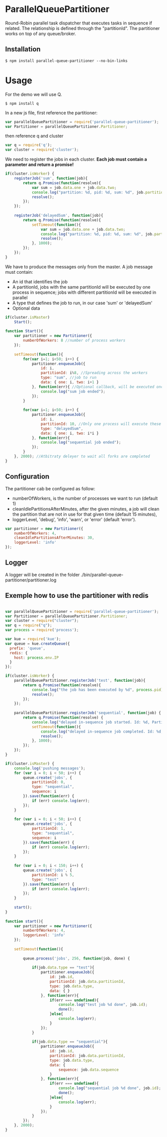 ParallelQueuePartitioner
========================

Round-Robin parallel task dispatcher that executes tasks in sequence if related. 
The relationship is defined through the "partitionId".
The partitioner works on top of any queue/broker.

## Installation
    $ npm install parallel-queue-partitioner --no-bin-links
    
# Usage

For the demo we will use Q. 

    $ npm install q

In a new js file, first reference the partitioner:

```js
var parallelQueuePartitioner = require('parallel-queue-partitioner');
var Partitioner = parallelQueuePartitioner.Partitioner;
```

then reference q and cluster

```js
var q = require('q');
var cluster = require('cluster');
```

We need to register the jobs in each cluster. **Each job must contain a parameter and return a promise!** 

```js
if(cluster.isWorker) {
    registerJob('sum', function(job){
        return q.Promise(function(resolve){
            var sum = job.data.one + job.data.two;
            console.log("partition: %d, pid: %d, sum: %d", job.partitionId, process.pid, sum);
            resolve();
        });
    });
    
    registerJob('delayedSum', function(job){
        return q.Promise(function(resolve){
            setTimeout(function(){
                var sum = job.data.one + job.data.two;
                console.log("partition: %d, pid: %d, sum: %d", job.partitionId, process.pid, sum);
                resolve();
            }, 1000);
    	});
    });
}
```

We have to produce the messages only from the master.
A job message must contain:
- An id that identifies the job
- A partitionId, jobs with the same partitionId will be executed by one process in sequence; jobs with different partitionId will be executed in parallel
- A type that defines the job to run, in our case 'sum' or 'delayedSum'
- Optional data

```js
if(cluster.isMaster)
    Start();
    
function Start(){
    var partitioner = new Partitioner({
        numberOfWorkers: 8 //number of process workers
    });
    
    setTimeout(function(){
		for(var i=1; i<50; i++) {
            partitioner.enqueueJob({
                id: i, 
                partitionId: i%8, //Spreading across the workers
                type: "sum", //job to run
                data: { one: i, two: i+1 }
            }, function(err){ //Optional callback, will be executed once the job is completed, useful to send acks to a broker.
				console.log("sum job ended");
			});
        }
		
		for(var i=1; i<50; i++) {
            partitioner.enqueueJob({
                id: i,
                partitionId: 10, //Only one process will execute these 50 messages in sequence
                type: "delayedSum",
                data: { one: i, two: i*i }
            }, function(err){
				console.log("sequential job ended");
			});
        }
    }, 2000); //Atbitraty deleyer to wait all forks are completed
}
```

## Configuration

The partitioner cab be configured as follow:

- numberOfWorkers, is the number of processes we want to run (default 1)
- cleanIdlePartitionsAfterMinutes, after the given minutes, a job will clean the partition that are not in use for that given time (default 15 minutes),
- loggerLevel, 'debug', 'info', 'warn', or 'error' (default 'error').

```js
var partitioner = new Partitioner({
    numberOfWorkers: 4,
    cleanIdlePartitionsAfterMinutes: 30,
    loggerLevel: 'info'
});
```

## Logger

A logger will be created in the folder ./bin/parallel-queue-partitioner/partitioner.log

## Exemple how to use the partitioner with redis

```js

var parallelQueuePartitioner = require('parallel-queue-partitioner');
var Partitioner = parallelQueuePartitioner.Partitioner;
var cluster = require("cluster");
var q = require("q");
var process = require('process');

var kue = require('kue');
var queue = kue.createQueue({
  prefix: 'queue',
  redis: {
    host: process.env.IP
  }
});

if(cluster.isWorker) {
    parallelQueuePartitioner.registerJob('test', function(job){
        return q.Promise(function(resolve){
            console.log("the job has been executed by %d", process.pid);
            resolve();
        });
    });
    
    parallelQueuePartitioner.registerJob('sequential', function(job) {
        return q.Promise(function(resolve) {
            console.log("delayed in-sequence job started. Id: %d, Partition: %d, pid: %d, sequence: %d", job.id, job.partitionId, process.pid, job.data.sequence);
            setTimeout(function(){
                console.log("delayed in-sequence job completed. Id: %d, Partition: %d, pid: %d, sequence: %d", job.id, job.partitionId, process.pid, job.data.sequence);
                resolve();    
            }, 1000);
        });
    });
}

if(cluster.isMaster) {
    console.log('pushing messages');
    for (var i = 0; i < 50; i++) {
        queue.create('jobs', {
            partitionId: 0,
            type: "sequential",
            sequence: i
        }).save(function(err) {
            if (err) console.log(err);
        });
    }
    
    for (var i = 0; i < 50; i++) {
        queue.create('jobs', {
            partitionId: 1,
            type: "sequential",
            sequence: i
        }).save(function(err) {
            if (err) console.log(err);
        });
    }
    
    for (var i = 0; i < 150; i++) {
        queue.create('jobs', {
            partitionId: i % 5,
            type: "test"
        }).save(function(err) {
            if (err) console.log(err);
        });
    }
    
    start();
}
    
function start(){
    var partitioner = new Partitioner({
        numberOfWorkers: 4,
        loggerLevel: 'info'
    });
    
    setTimeout(function(){
        
        queue.process('jobs', 256, function(job, done) {
            
            if(job.data.type == "test"){
                partitioner.enqueueJob({
                    id: job.id,
                    partitionId: job.data.partitionId,
                    type: job.data.type,
                    data: { }
                }, function(err){
                    if(err === undefined){
                        console.log("test job %d done", job.id);
                        done();
                    }else{
                        console.log(err);
                    }
                });
            }
            
            if(job.data.type == "sequential"){
                partitioner.enqueueJob({
                    id: job.id,
                    partitionId: job.data.partitionId,
                    type: job.data.type,
                    data: {
                        sequence: job.data.sequence
                    }
                }, function(err){
                    if(err === undefined){
                        console.log("sequential job %d done", job.id);
                        done();
                    }else{
                        console.log(err);
                    }
                });
            }
        });
    }, 2000);
}
```